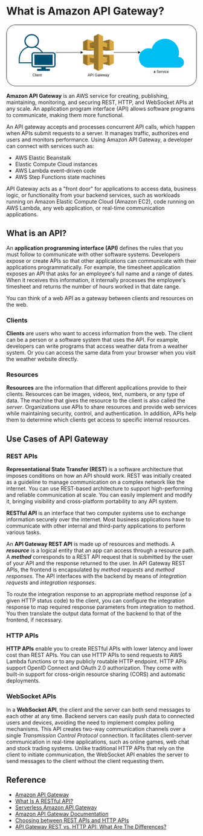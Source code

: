 # What is Amazon API Gateway?

![API Gateway](../assets/img/api-gateway.png)

**Amazon API Gateway** is an AWS service for creating, publishing, maintaining, monitoring, and securing REST, HTTP, and WebSocket APIs at any scale. An application program interface (API) allows software programs to communicate, making them more functional.

An API gateway accepts and processes concurrent API calls, which happen when APIs submit requests to a server. It manages traffic, authorizes end users and monitors performance. Using Amazon API Gateway, a developer can connect with services such as:
* AWS Elastic Beanstalk
* Elastic Compute Cloud instances
* AWS Lambda event-driven code
* AWS Step Functions state machines

API Gateway acts as a "front door" for applications to access data, business logic, or functionality from your backend services, such as workloads running on Amazon Elastic Compute Cloud (Amazon EC2), code running on AWS Lambda, any web application, or real-time communication applications.

## What is an API?
An **application programming interface (API)** defines the rules that you must follow to communicate with other software systems. Developers expose or create APIs so that other applications can communicate with their applications programmatically. For example, the timesheet application exposes an API that asks for an employee's full name and a range of dates. When it receives this information, it internally processes the employee's timesheet and returns the number of hours worked in that date range.

You can think of a web API as a gateway between clients and resources on the web.

### Clients
**Clients** are users who want to access information from the web. The client can be a person or a software system that uses the API. For example, developers can write programs that access weather data from a weather system. Or you can access the same data from your browser when you visit the weather website directly.

### Resources
**Resources** are the information that different applications provide to their clients. Resources can be images, videos, text, numbers, or any type of data. The machine that gives the resource to the client is also called the *server*. Organizations use APIs to share resources and provide web services while maintaining security, control, and authentication. In addition, APIs help them to determine which clients get access to specific internal resources.

## Use Cases of API Gateway

### REST APIs
**Representational State Transfer (REST)** is a software architecture that imposes conditions on how an API should work. REST was initially created as a guideline to manage communication on a complex network like the internet. You can use REST-based architecture to support high-performing and reliable communication at scale. You can easily implement and modify it, bringing visibility and cross-platform portability to any API system.

**RESTful API** is an interface that two computer systems use to exchange information securely over the internet. Most business applications have to communicate with other internal and third-party applications to perform various tasks.

An **API Gateway REST API** is made up of resources and methods. A ***resource*** is a logical entity that an app can access through a resource path. A ***method*** corresponds to a REST API request that is submitted by the user of your API and the response returned to the user. In API Gateway REST APIs, the frontend is encapsulated by *method requests* and *method responses*. The API interfaces with the backend by means of *integration requests* and *integration responses*.

To route the integration response to an appropriate method response (of a given HTTP status code) to the client, you can configure the integration response to map required response parameters from integration to method. You then translate the output data format of the backend to that of the frontend, if necessary.

### HTTP APIs
**HTTP APIs** enable you to create RESTful APIs with lower latency and lower cost than REST APIs. You can use HTTP APIs to send requests to AWS Lambda functions or to any publicly routable HTTP endpoint. HTTP APIs support OpenID Connect and OAuth 2.0 authorization. They come with built-in support for cross-origin resource sharing (CORS) and automatic deployments.

### WebSocket APIs
In a **WebSocket API**, the client and the server can both send messages to each other at any time. Backend servers can easily push data to connected users and devices, avoiding the need to implement complex polling mechanisms. This API creates two-way communication channels over a single *Transmission Control Protocol* connection. It facilitates client-server communication in real-time applications, such as online games, web chat and stock trading systems. Unlike traditional HTTP APIs that rely on the client to initiate communication, the WebSocket API enables the server to send messages to the client without the client requesting them.

## Reference
* [Amazon API Gateway](https://www.techtarget.com/searchaws/definition/Amazon-API-Gateway)
* [What Is A RESTful API?](https://aws.amazon.com/what-is/restful-api)
* [Serverless Amazon API Gateway](https://www.serverless.com/guides/amazon-api-gateway)
* [Amazon API Gateway Documentation](https://docs.aws.amazon.com/apigateway/?icmpid=docs_homepage_serverless)
* [Choosing between REST APIs and HTTP APIs](https://docs.aws.amazon.com/apigateway/latest/developerguide/http-api-vs-rest.html)
* [API Gateway REST vs. HTTP API: What Are The Differences?](https://www.tinystacks.com/blog-post/api-gateway-rest-vs-http-api-what-are-the-differences/)